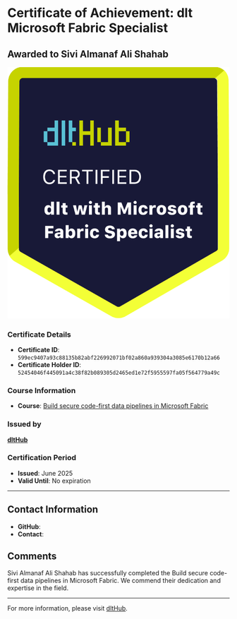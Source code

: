 
# Certificate of Achievement: dlt Microsoft Fabric Specialist

## Awarded to **Sivi Almanaf Ali Shahab**

![Course Image](../badges/dlt_microsoft_fabric_specialist_badge.png)

### Certificate Details
- **Certificate ID**: `599ec9407a93c88135b82abf226992071bf02a860a939304a3085e6170b12a66`
- **Certificate Holder ID**: `52454046f445091a4c38f82b089305d2465ed1e72f5955597fa05f564779a49c`

### Course Information
- **Course**: [Build secure code-first data pipelines in Microsoft Fabric](https://www.youtube.com/live/wca8DnKucBM)

### Issued by
[**dltHub**](https://dlthub.com/) 

### Certification Period
- **Issued**: June 2025
- **Valid Until**: No expiration

---

## Contact Information
- **GitHub**: 
- **Contact**: 

## Comments
Sivi Almanaf Ali Shahab has successfully completed the Build secure code-first data pipelines in Microsoft Fabric. We commend their dedication and expertise in the field.

---

For more information, please visit [dltHub](https://dlthub.com/).
    